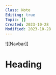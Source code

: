 ```yaml
---
Class: Note
Editing: true
Topic: []
Created: 2023-10-28
Modified: 2023-10-28
---
```


![[Navbar]]

# Heading
